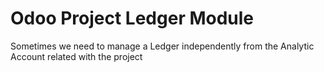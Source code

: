 # Odoo Project Ledger Module

Sometimes we need to manage a Ledger independently from the Analytic Account related with the project

